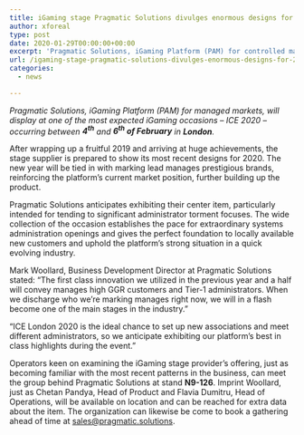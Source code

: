 ```yaml
---
title: iGaming stage Pragmatic Solutions divulges enormous designs for 2020 at ICE London
author: xforeal 
type: post
date: 2020-01-29T00:00:00+00:00
excerpt: 'Pragmatic Solutions, iGaming Platform (PAM) for controlled markets, will display at one of the most expected iGaming occasions &amp;ndash; ICE 2020 &amp;ndash; occurring somewhere in the range of fourth and sixth of February in London '
url: /igaming-stage-pragmatic-solutions-divulges-enormous-designs-for-2020-at-ice-london/
categories:
  - news

---
```

_Pragmatic Solutions, iGaming Platform (PAM) for managed markets, will display at one of the most expected iGaming occasions &ndash; ICE 2020 &ndash; occurring between **4<sup>th</sup>** and **6<sup>th</sup> of February** in **London**._ 

After wrapping up a fruitful 2019 and arriving at huge achievements, the stage supplier is prepared to show its most recent designs for 2020. The new year will be tied in with marking lead manages prestigious brands, reinforcing the platform&rsquo;s current market position, further building up the product.

Pragmatic Solutions anticipates exhibiting their center item, particularly intended for tending to significant administrator torment focuses. The wide collection of the occasion establishes the pace for extraordinary systems administration openings and gives the perfect foundation to locally available new customers and uphold the platform&rsquo;s strong situation in a quick evolving industry.

Mark Woollard, Business Development Director at Pragmatic Solutions stated: &ldquo;The first class innovation we utilized in the previous year and a half will convey manages high GGR customers and Tier-1 administrators. When we discharge who we&rsquo;re marking manages right now, we will in a flash become one of the main stages in the industry.&rdquo;

&ldquo;ICE London 2020 is the ideal chance to set up new associations and meet different administrators, so we anticipate exhibiting our platform&rsquo;s best in class highlights during the event.&rdquo;

Operators keen on examining the iGaming stage provider&rsquo;s offering, just as becoming familiar with the most recent patterns in the business, can meet the group behind Pragmatic Solutions at stand **N9-126**. Imprint Woollard, just as Chetan Pandya, Head of Product and Flavia Dumitru, Head of Operations, will be available on location and can be reached for extra data about the item. The organization can likewise be come to book a gathering ahead of time at sales@pragmatic.solutions.